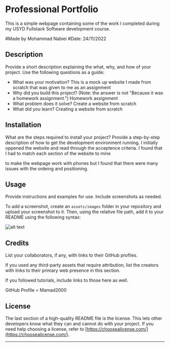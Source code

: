 # Professional Portfolio
This is a simple webpage containing some of the work I completed during my USYD Fullstack Software development course.


#Made by Mohammad Nabiei
#Date: 24/11/2022

## Description

Provide a short description explaining the what, why, and how of your project. Use the following questions as a guide:

- What was your motivation?
This is a mock up website I made from scratch that was given to me as an assignment
- Why did you build this project? (Note: the answer is not "Because it was a homework assignment.")
Homework assignment
- What problem does it solve?
Create a website from scratch
- What did you learn?
Creating a website from scratch


## Installation

What are the steps required to install your project? Provide a step-by-step description of how to get the development environment running.
I initially oppened the website and read through the acceptence criteria. I found that I had to match each section
of the website to mine

to make the webpage work with phones but I found that there were many issues with the ordeing and positioning.

## Usage

Provide instructions and examples for use. Include screenshots as needed.

To add a screenshot, create an `assets/images` folder in your repository and upload your screenshot to it. Then, using the relative file path, add it to your README using the following syntax:


![alt text](assets/images/screenshot.png)

## Credits

List your collaborators, if any, with links to their GitHub profiles.

If you used any third-party assets that require attribution, list the creators with links to their primary web presence in this section.

If you followed tutorials, include links to those here as well.

GitHub Profile = Mamad2000

## License

The last section of a high-quality README file is the license. This lets other developers know what they can and cannot do with your project. If you need help choosing a license, refer to [https://choosealicense.com/](https://choosealicense.com/).

---
